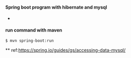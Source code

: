 #### Spring boot program with hibernate and mysql 

* 


#### run command with maven



```
$ mvn spring-boot:run
```


** ref:https://spring.io/guides/gs/accessing-data-mysql/
